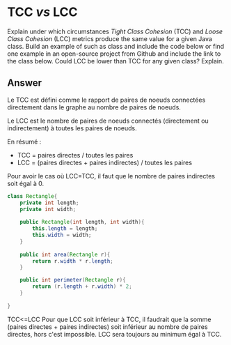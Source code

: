 # TCC *vs* LCC

Explain under which circumstances *Tight Class Cohesion* (TCC) and *Loose Class Cohesion* (LCC) metrics produce the same value for a given Java class. Build an example of such as class and include the code below or find one example in an open-source project from Github and include the link to the class below. Could LCC be lower than TCC for any given class? Explain.

## Answer

Le TCC est défini comme le rapport de paires de noeuds connectées directement dans le graphe au nombre de paires de noeuds.

Le LCC est le nombre de paires de noeuds connectés (directement ou indirectement) à toutes les paires de noeuds.

En résumé :  
- TCC = paires directes / toutes les paires
- LCC = (paires directes + paires indirectes) / toutes les paires

Pour avoir le cas où LCC=TCC, il faut que le nombre de paires indirectes soit égal à 0. 

```java
class Rectangle{
    private int length;
    private int width;
    
    public Rectangle(int length, int width){
        this.length = length;
        this.width = width;
    }
    
    public int area(Rectangle r){
        return r.width * r.length;
    }

    public int perimeter(Rectangle r){
        return (r.length + r.width) * 2;
    }
    
}
```

TCC<=LCC
Pour que LCC soit inférieur à TCC, il faudrait que la somme (paires directes + paires indirectes) soit inférieur au nombre de paires directes, hors c'est impossible. LCC sera toujours au minimum égal à TCC.

